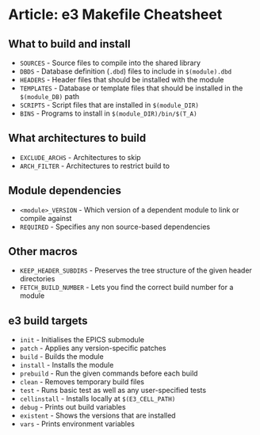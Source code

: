 # Article: e3 Makefile Cheatsheet


## What to build and install

* `SOURCES` - Source files to compile into the shared library
* `DBDS` - Database definition (`.dbd`) files to include in `$(module).dbd`
* `HEADERS` - Header files that should be installed with the module
* `TEMPLATES` - Database or template files that should be installed in the `$(module_DB)` path
* `SCRIPTS` - Script files that are installed in `$(module_DIR)`
* `BINS` - Programs to install in `$(module_DIR)/bin/$(T_A)`

## What architectures to build

* `EXCLUDE_ARCHS` - Architectures to skip
* `ARCH_FILTER` - Architectures to restrict build to

## Module dependencies

* `<module>_VERSION` - Which version of a dependent module to link or compile against
* `REQUIRED` - Specifies any non source-based dependencies

## Other macros

* `KEEP_HEADER_SUBDIRS` - Preserves the tree structure of the given header directories
* `FETCH_BUILD_NUMBER` - Lets you find the correct build number for a module

## e3 build targets

* `init` - Initialises the EPICS submodule
* `patch` - Applies any version-specific patches
* `build` - Builds the module
* `install` - Installs the module
* `prebuild` - Run the given commands before each build
* `clean` - Removes temporary build files
* `test` - Runs basic test as well as any user-specified tests
* `cellinstall` - Installs locally at `$(E3_CELL_PATH)`
* `debug` - Prints out build variables
* `existent` - Shows the versions that are installed
* `vars` - Prints environment variables